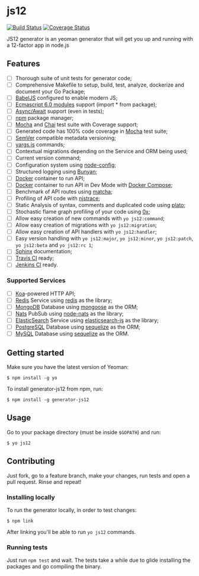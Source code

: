 # js12

[![Build Status](https://travis-ci.org/heynemann/generator-js12.svg?branch=master)](https://travis-ci.org/heynemann/generator-js12)
[![Coverage Status](https://coveralls.io/repos/github/heynemann/generator-js12/badge.svg?branch=master)](https://coveralls.io/github/heynemann/generator-js12?branch=master)

JS12 generator is an yeoman generator that will get you up and running with a 12-factor app in node.js

## Features

- [ ] Thorough suite of unit tests for generator code;
- [ ] Comprehensive Makefile to setup, build, test, analyze, dockerize and document your Go Package;
- [ ] [BabelJS](https://babeljs.io/) configured to enable modern JS;
- [ ] [Ecmascript 6.0 modules](http://www.2ality.com/2014/09/es6-modules-final.html) support (import * from package);
- [ ] [Async/Await](https://jakearchibald.com/2014/es7-async-functions/) support (even in tests);
- [ ] [npm](https://www.npmjs.com/) package manager;
- [ ] [Mocha](https://mochajs.org/) and [Chai](http://chaijs.com/) test suite with Coverage support;
- [ ] Generated code has 100% code coverage in [Mocha](https://mochajs.org/) test suite;
- [ ] [SemVer](http://semver.org/) compatible metadata versioning;
- [ ] [yargs.js](http://yargs.js.org/) commands;
- [ ] Contextual migrations depending on the Service and ORM being used;
- [ ] Current version command;
- [ ] Configuration system using [node-config](https://github.com/lorenwest/node-config);
- [ ] Structured logging using [Bunyan](https://github.com/trentm/node-bunyan);
- [ ] [Docker](https://www.docker.com/) container to run API;
- [ ] [Docker](https://www.docker.com/) container to run API in Dev Mode with [Docker Compose](https://docs.docker.com/compose/);
- [ ] Benchmark of API routes using [matcha](https://github.com/logicalparadox/matcha);
- [ ] Profiling of API code with [njstrace](https://github.com/valyouw/njstrace);
- [ ] Static Analysis of syntax, comments and duplicated code using [plato](https://github.com/es-analysis/plato);
- [ ] Stochastic flame graph profiling of your code using [0x](https://github.com/davidmarkclements/0x);
- [ ] Allow easy creation of new commands with `yo js12:command`;
- [ ] Allow easy creation of migrations with `yo js12:migration`;
- [ ] Allow easy creation of API handlers with `yo js12:handler`;
- [ ] Easy version handling with `yo js12:major`, `yo js12:minor`, `yo js12:patch`, `yo js12:beta` and `yo js12:rc 1`;
- [ ] [Sphinx](http://www.sphinx-doc.org/en/stable/) documentation;
- [ ] [Travis CI](https://travis-ci.org/) ready;
- [ ] [Jenkins CI](https://jenkins.io/) ready.

### Supported Services

- [ ] [Koa](http://koajs.com/)-powered HTTP API;
- [ ] [Redis](http://redis.io/) Service using [redis](https://github.com/NodeRedis/node_redis) as the library;
- [ ] [MongoDB](https://www.mongodb.com/) Database using [mongoose](http://mongoosejs.com/) as the ORM;
- [ ] [Nats](https://nats.io/) PubSub using [node-nats](https://github.com/nats-io/node-nats) as the library;
- [ ] [ElasticSearch](https://www.elastic.co/) Service using [elasticsearch-js](https://github.com/elastic/elasticsearch-js) as the library;
- [ ] [PostgreSQL](https://www.postgresql.org/) Database using [sequelize](https://github.com/sequelize/sequelize) as the ORM;
- [ ] [MySQL](https://www.mysql.com/) Database using [sequelize](https://github.com/sequelize/sequelize) as the ORM.

## Getting started

Make sure you have the latest version of Yeoman:

```
$ npm install -g yo
```

To install generator-js12 from npm, run:

```
$ npm install -g generator-js12
```

## Usage

Go to your package directory (must be inside `$GOPATH`) and run:

```
$ yo js12
```

## Contributing

Just fork, go to a feature branch, make your changes, run tests and open a pull request. Rinse and repeat!

### Installing locally

To run the generator locally, in order to test changes:

```
$ npm link
```

After linking you'll be able to run `yo js12` commands.

### Running tests

Just run `npm test` and wait. The tests take a while due to glide installing the packages and go compiling the binary.
